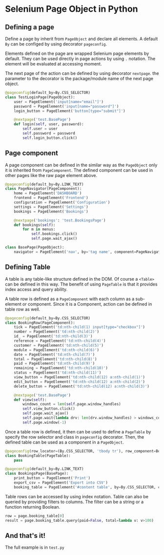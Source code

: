 # Selenium Page Object in Python
## Defining a page
Define a page by inherit from `PageObject` and declare all elements.
A default `By` can be configed by using decorator `pageconfig`.

Elements defined on the page are wrapped Selenium page elements by default. They can be used directly in page actions by using `.` notation. The element will be evaluated at accessing moment.

The next page of the action can be defined by using decorator `nextpage`. the parameter to the decorator is the package/module name of the next page object.
```Python
@pageconfig(default_by=By.CSS_SELECTOR)
class TestLoginPage(PageObject):
    user = PageElement('input[name="email"]')
    password = PageElement('input[name="password"]')
    login_button = PageElement('button[type="submit"]')

    @nextpage('test.BasePage')
    def login(self, user, password):
        self.user = user
        self.password = password
        self.login_button.click()
```

## Page component
A page component can be defined in the similar way as the `PageObject` only it is inherited from `PageComponent`.
The defined component can be used in other pages like the raw page element above.
```Python
@pageconfig(default_by=By.LINK_TEXT)
class PageNavigator(PageComponent):
    home = PageElement('DASHBOARD')
    frontend = PageElement('Frontend')
    configuration = PageElement('Configuration')
    settings = PageElement('Settings')
    bookings = PageElement('Bookings')

    @nextpage('bookings': 'test.BookingsPage')
    def bookings(self):
        for m in menus:
            self.bookings.click()
            self.page.wait_ajax()

class BasePage(PageObject):
    navigator = PageElement('nav', by='tag name', component=PageNavigator)
```

## Defining Table
A table is any table-like structure defined in the DOM. Of course a `<Table>` can be defined in this way. The benefit of using `PageTable` is that it provides index access and query ability.

A table row is defined as a `PageComponent` with each column as a sub-element or component. Since it is a Component, action can be defined in table row as well.
```Python
@pageconfig(default_by=By.CSS_SELECTOR)
class BookingRow(PageComponent):
    tick = PageElement('td:nth-child(1) input[type="checkbox"]')
    number = PageElement('td:nth-child(2)')
    id_ = PageElement('td:nth-child(3)')
    reference = PageElement('td:nth-child(4)')
    customer = PageElement('td:nth-child(5)')
    module = PageElement('td:nth-child(6)')
    date = PageElement('td:nth-child(7)')
    total = PageElement('td:nth-child(8)')
    paid = PageElement('td:nth-child(9)')
    remaining = PageElement('td:nth-child(10)')
    status = PageElement('td:nth-child(11)')
    view_button = PageElement('td:nth-child(12) a:nth-child(1)')
    edit_button = PageElement('td:nth-child(12) a:nth-child(2)')
    delete_button = PageElement('td:nth-child(12) a:nth-child(3)')

    @nextpage('test.BasePage')
    def view(self):
        windows_count = len(self.page.window_handles)
        self.view_button.click()
        self.page.wait_ajax()
        self.page.wait(lambda drv: len(drv.window_handles) > windows_count)
        self.page.window(-1)
```

Once a table row is defined, it then can be used to define a `PageTable` by specify the row selector and class in `pageconfig` decorator. Then, the defined table can be used as a component in a `PageObject`.
```Python
@pageconfig(row_locator=(By.CSS_SELECTOR, 'tbody tr'), row_component=BookingRow)
class BookingTable(PageTable):
    pass

@pageconfig(default_by=By.LINK_TEXT)
class BookingsPage(BasePage):
    print_button = PageElement('Print')
    export_csv = PageElement('Export into CSV')
    booking_table = PageElement('#content table', by=By.CSS_SELECTOR, component=BookingTable)
```

Table rows can be accessed by using index notation. Table can also be queried by providing filters to columns. The filter can be a string or a function returning Boolean.
```Python
row = page.booking_table[0]
result = page.booking_table.query(paid=False, total=lambda v: v>100)
```

## And that's it!
The full example is in `test.py`
